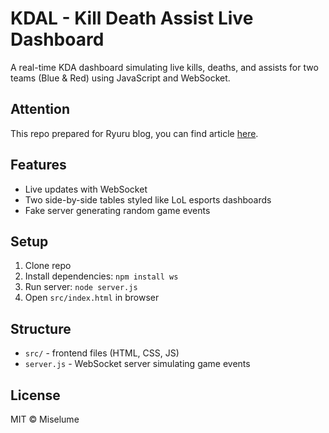# KDAL - Kill Death Assist Live Dashboard

A real-time KDA dashboard simulating live kills, deaths, and assists for two teams (Blue & Red) using JavaScript and WebSocket.

## Attention
This repo prepared for Ryuru blog, you can find article [here](https://ryuru.com/tracking-real-time-game-events-in-javascript-using-websockets/).

## Features
- Live updates with WebSocket
- Two side-by-side tables styled like LoL esports dashboards
- Fake server generating random game events

## Setup
1. Clone repo  
2. Install dependencies: `npm install ws`  
3. Run server: `node server.js`  
4. Open `src/index.html` in browser

## Structure
- `src/` - frontend files (HTML, CSS, JS)  
- `server.js` - WebSocket server simulating game events

## License
MIT © Miselume
